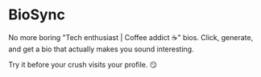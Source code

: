 # BioSync

No more boring "Tech enthusiast | Coffee addict ☕" bios.
Click, generate, and get a bio that actually makes you sound interesting.

Try it before your crush visits your profile. 😏
